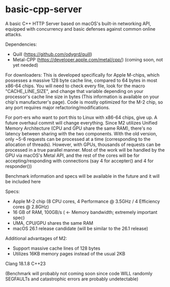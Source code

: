 # basic-cpp-server

A basic C++ HTTP Server based on macOS's built-in networking API, equipped with concurrency and basic defenses against common online attacks.

Dependencies:
- Quill (https://github.com/odygrd/quill)
- Metal-CPP (https://developer.apple.com/metal/cpp/) (coming soon, not yet needed)

For downloaders: This is developed specifically for  Apple M-chips, which possesses a massive 128 byte cache line, compared to 64 bytes in most x86-64 chips. You will need to check every file, look for the macro "CACHE_LINE_SIZE", and change that variable depending on your processor's cache line size in bytes (This information is available on your chip's manufacturer's page). Code is mostly optimized for the M-2 chip, so any port requires major refactoring/modifications.

For port-ers who want to port this to Linux with x86-64 chips, give up. A future overhaul commit will change everything. Since M2 utilizes Unified Memory Architecture (CPU and GPU share the same RAM), there's no latency between sharing with the two components. With the old version, only ~5-6 requests can be processed at a time (corresponding to the allocation of threads). However, with GPUs, thousands of requests can be processed in a true parallel manner. Most of the work will be handled by the GPU via macOS's Metal API, and the rest of the cores will be for accepting/responding with connections (say 4 for accepter() and 4 for responder())

Benchmark information and specs will be available in the future and it will be included here

Specs:
- Apple M-2 chip (8 CPU cores, 4 Performance @ 3.5GHz / 4 Efficiency cores @ 2.8GHz)
- 16 GB of RAM, 100GB/s ( <- Memory bandwidth; extremely important spec)
- UMA, CPU/GPU shares the same RAM
- macOS 26.1 release candidate (will be similar to the 26.1 release)

Additional advantages of M2:
- Support massive cache lines of 128 bytes
- Utilizes 16KB memory pages instead of the usual 2KB

Clang 18.1.8
C++23

(Benchmark will probably not coming soon since code WILL randomly SEGFAULTs and catastrophic errors are probably undetectable)

